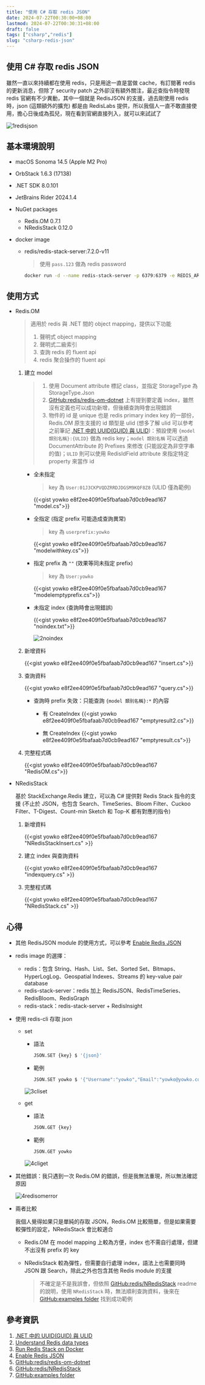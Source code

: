 ```yaml
---
title: "使用 C# 存取 redis JSON"
date: 2024-07-22T00:30:00+08:00
lastmod: 2024-07-22T00:30:31+08:00
draft: false
tags: ["csharp","redis"]
slug: "csharp-redis-json"
---
```


## 使用 C# 存取 redis JSON

雖然一直以來持續都在使用 redis，只是用途一直是當做 cache，有訂閱著 redis 的更新消息，但除了 security patch 之外卻沒有額外關注，最近查指令時發現 redis 官網有不少異動，其中一個就是 RedisJSON 的支援，過去剛使用 redis 時，json (這類額外的擴充) 都是由 RedisLabs 提供，所以我個人一直不敢直接使用，擔心日後成為孤兒，現在看到官網直接列入，就可以來試試了

![1redisjson](https://github.com/user-attachments/assets/d62a3199-2000-4db5-9eba-921ca269b3cf)

## 基本環境說明

- macOS Sonoma 14.5 (Apple M2 Pro)
- OrbStack 1.6.3 (17138)
- .NET SDK 8.0.101
- JetBrains Rider 2024.1.4
- NuGet packages
    - Redis.OM 0.7.1
    - NRedisStack 0.12.0
- docker image

    - redis/redis-stack-server:7.2.0-v11

        > 使用 `pass.123` 做為 redis password

        ```bash
        docker run -d --name redis-stack-server -p 6379:6379 -e REDIS_ARGS="--requirepass pass.123" redis/redis-stack-server:7.2.0-v11
        ```

## 使用方式

- Redis.OM

    > 適用於 redis 與 .NET 間的 object mapping，提供以下功能
    >
    >1. 聲明式 object mapping
    >2. 聲明式二級索引
    >3. 查詢 redis 的 fluent api
    >4. redis 聚合操作的 fluent api

    1. 建立 model

        > 1. 使用 Document attribute 標記 class，並指定 StorageType 為 StorageType.Json
        > 2. [GitHub:redis/redis-om-dotnet](https://github.com/redis/redis-om-dotnet) 上有提到要定義 index，雖然沒有定義也可以成功新增，但後續查詢時會出現錯誤
        > 3. 物件的 id 是 unique 也是 redis primary index key 的一部份，Redis.OM 原生支援的 id 類型是 ulid (想多了解 ulid 可以參考之前筆記 [.NET 中的 UUID(GUID) 與 ULID](/dotnet-uuid-guid-ulid/))：預設使用 `{model 類別名稱}:{ULID}` 做為 redis key；`model 類別名稱` 可以透過 DocumentAttribute 的 Prefixes 來修改 (只能設定為非空字串的值)；`ULID` 則可以使用 RedisIdField attribute 來指定特定 property 來當作 id

        - 全未指定

            > key 為 `User:01J3CKPVQDZRRDJDGSM9KQF8Z8` (ULID 僅為範例)

            {{<gist yowko e8f2ee409f0e5fbafaab7d0cb9ead167 "model.cs">}}

        - 全指定 (指定 prefix 可能造成查詢異常)

            > key 為 `userprefix:yowko`

            {{<gist yowko e8f2ee409f0e5fbafaab7d0cb9ead167 "modelwithkey.cs">}}

        - 指定 prefix 為 `""` (效果等同未指定 prefix)

            > key 為 `User:yowko`

            {{<gist yowko e8f2ee409f0e5fbafaab7d0cb9ead167 "modelemptyprefix.cs">}}

        - 未指定 index (查詢時會出現錯誤)

            {{<gist yowko e8f2ee409f0e5fbafaab7d0cb9ead167 "noindex.txt">}}

            ![2noindex](https://github.com/user-attachments/assets/ea3eda97-d4b7-4954-a83a-d4bf04fdf236)

    2. 新增資料

        {{<gist yowko e8f2ee409f0e5fbafaab7d0cb9ead167 "insert.cs">}}

    3. 查詢資料

        {{<gist yowko e8f2ee409f0e5fbafaab7d0cb9ead167 "query.cs">}}

        - 查詢時 prefix 失效：只能查詢 `{model 類別名稱}:*` 的內容

          - 有 CreateIndex
            {{<gist yowko e8f2ee409f0e5fbafaab7d0cb9ead167 "emptyresult2.cs">}}

          - 無 CreateIndex
            {{<gist yowko e8f2ee409f0e5fbafaab7d0cb9ead167 "emptyresult.cs">}}

    4. 完整程式碼

        {{<gist yowko e8f2ee409f0e5fbafaab7d0cb9ead167 "RedisOM.cs">}}

- NRedisStack

    基於 StackExchange.Redis 建立，可以為 C# 提供對 Redis Stack 指令的支援 (不止於 JSON，也包含 Search、TimeSeries、Bloom Filter、Cuckoo Filter、T-Digest、Count-min Sketch 和 Top-K 都有對應的指令)

    1. 新增資料

        {{<gist yowko e8f2ee409f0e5fbafaab7d0cb9ead167 "NRedisStackInsert.cs" >}}

    2. 建立 index 與查詢資料

        {{<gist yowko e8f2ee409f0e5fbafaab7d0cb9ead167 "indexquery.cs" >}}

    3. 完整程式碼

        {{<gist yowko e8f2ee409f0e5fbafaab7d0cb9ead167 "NRedisStack.cs" >}}

## 心得

- 其他 RedisJSON module 的使用方式，可以參考 [Enable Redis JSON](https://redis.io/docs/latest/develop/data-types/json/#enable-redis-json)
- redis image 的選擇：

    - redis：包含 String、Hash、List、Set、Sorted Set、Bitmaps、HyperLogLog、Geospatial Indexes、Streams 的 key-value pair database
    - redis-stack-server：redis 加上 RedisJSON、RedisTimeSeries、RedisBloom、RedisGraph
    - redis-stack：redis-stack-server + RedisInsight

- 使用 redis-cli 存取 json

    - set

        - 語法

            ```bash
            JSON.SET {key} $ '{json}'
            ```

        - 範例

            ```bash
            JSON.SET yowko $ '{"Username":"yowko","Email":"yowko@yowko.com","Rank":99,"Birthday":428256000000}'
            ```

        ![3cliset](https://github.com/user-attachments/assets/fb7916d4-6833-48b6-a546-a4a2a660fafa)

    - get

        - 語法

            ```bash
            JSON.GET {key}
            ```

        - 範例

            ```bash
            JSON.GET yowko
            ```

        ![4cliget](https://github.com/user-attachments/assets/4513f63a-44d8-4d72-b562-dde7f17f558f)

- 其他錯誤：我只遇到一次 Redis.OM 的錯誤，但是我無法重現，所以無法確認原因

    ![4redisomerror](https://github.com/user-attachments/assets/8738a060-9bf2-4d49-9869-48dbbd7991b5)

- 兩者比較

    我個人覺得如果只是單純的存取 JSON，Redis.OM 比較簡單，但是如果需要較彈性的設定，NRedisStack 會比較適合

    - Redis.OM 在 model mapping 上較為方便，index 也不需自行處理，但建不出沒有 prefix 的 key
    - NRedisStack 較為彈性，但需要自行處理 index，語法上也需要同時 JSON 跟 Search，除此之外也包含其他 Redis module 的支援

        > 不確定是不是我誤會，但依照 [GitHub:redis/NRedisStack](https://github.com/redis/NRedisStack) readme 的說明，使用 `NRedisStack` 時，無法順利查詢資料，後來在 [GitHub:examples folder](https://github.com/redis/NRedisStack/blob/master/Examples/BasicQueryOperations.md) 找到成功範例

## 參考資訊

1. [.NET 中的 UUID(GUID) 與 ULID](/dotnet-uuid-guid-ulid/)
2. [Understand Redis data types](https://redis.io/docs/latest/develop/data-types/)
3. [Run Redis Stack on Docker](https://redis.io/docs/latest/operate/oss_and_stack/install/install-stack/docker/)
4. [Enable Redis JSON](https://redis.io/docs/latest/develop/data-types/json/#enable-redis-json)
5. [GitHub:redis/redis-om-dotnet](https://github.com/redis/redis-om-dotnet)
6. [GitHub:redis/NRedisStack](https://github.com/redis/NRedisStack)
7. [GitHub:examples folder](https://github.com/redis/NRedisStack/blob/master/Examples/BasicQueryOperations.md)
